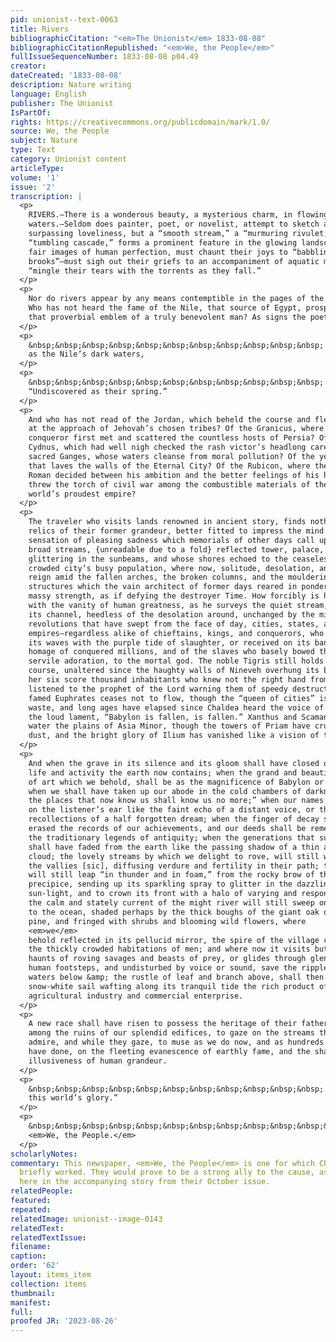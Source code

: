 ```yaml
---
pid: unionist--text-0063
title: Rivers
bibliographicCitation: "<em>The Unionist</em> 1833-08-08"
bibliographicCitationRepublished: "<em>We, the People</em>"
fullIssueSequenceNumber: 1833-08-08 p04.49
creator: 
dateCreated: '1833-08-08'
description: Nature writing
language: English
publisher: The Unionist
IsPartOf: 
rights: https://creativecommons.org/publicdomain/mark/1.0/
source: We, the People
subject: Nature
type: Text
category: Unionist content
articleType: 
volume: '1'
issue: '2'
transcription: |
  <p>
    RIVERS.—There is a wonderous beauty, a mysterious charm, in flowing
    waters.—Seldom does painter, poet, or novelist, attempt to sketch a scene of
    surpassing loveliness, but a “smooth stream,” a “murmuring rivulet,” or a
    “tumbling cascade,” forms a prominent feature in the glowing landscape. Their
    fair images of human perfection, must chaunt their joys to “babbling
    brooks”—must sigh out their griefs to an accompaniment of aquatic melody, and
    “mingle their tears with the torrents as they fall.”
  </p>
  <p>
    Nor do rivers appear by any means contemptible in the pages of the historian.
    Who has not heard the fame of the Nile, that source of Egypt, prosperity, and
    that proverbial emblem of a truly benevolent man? As signs the poet,
  </p>
  <p>
    &nbsp;&nbsp;&nbsp;&nbsp;&nbsp;&nbsp;&nbsp;&nbsp;&nbsp;&nbsp;&nbsp; “Bounteous
    as the Nile’s dark waters,
  </p>
  <p>
    &nbsp;&nbsp;&nbsp;&nbsp;&nbsp;&nbsp;&nbsp;&nbsp;&nbsp;&nbsp;&nbsp;
    “Undiscovered as their spring.”
  </p>
  <p>
    And who has not read of the Jordan, which beheld the course and fled backward
    at the approach of Jehovah’s chosen tribes? Of the Granicus, where the world’s
    conqueror first met and scattered the countless hosts of Persia? Of the cold
    Cydnus, which had well nigh checked the rash victor’s headlong career? Of the
    sacred Ganges, whose waters cleanse from moral pollution? Of the yellow Tiber,
    that laves the walls of the Eternal City? Of the Rubicon, where the aspiring
    Roman decided between his ambition and the better feelings of his heart, and
    threw the torch of civil war among the combustible materials of the old
    world’s proudest empire?
  </p>
  <p>
    The traveler who visits lands renowned in ancient story, finds nothing in the
    relics of their former grandeur, better fitted to impress the mind with that
    sensation of pleasing sadness which memorials of other days call up, than the
    broad streams, {unreadable due to a fold} reflected tower, palace, and temple,
    glittering in the sunbeams, and whose shores echoed to the ceaseless hum of a
    crowded city’s busy population, where now, solitude, desolation, and silence,
    reign amid the fallen arches, the broken columns, and the mouldering ruins of
    structures which the vain architect of former days reared in ponderous and
    massy strength, as if defying the destroyer Time. How forcibly is he impressed
    with the vanity of human greatness, as he surveys the quiet stream, rolling on
    its channel, heedless of the desolation around, unchanged by the mighty
    revolutions that have swept from the face of day, cities, states, and
    empires—regardless alike of chieftains, kings, and conquerors, who once dyed
    its waves with the purple tide of slaughter, or received on its banks the
    homage of conquered millions, and of the slaves who basely bowed the knee in
    servile adoration, to the mortal god. The noble Tigris still holds its onward
    course, unaltered since the haughty walls of Nineveh overhung its banks, and
    her six score thousand inhabitants who knew not the right hand from the left,
    listened to the prophet of the Lord warning them of speedy destruction. The
    famed Euphrates ceases not to flow, though the “queen of cities” is a desert
    waste, and long ages have elapsed since Chaldea heard the voice of wailing and
    the loud lament, “Babylon is fallen, is fallen.” Xanthus and Scamander still
    water the plains of Asia Minor, though the towers of Priam have crumbled into
    dust, and the bright glory of Ilium has vanished like a vision of the night.
  </p>
  <p>
    And when the grave in its silence and its gloom shall have closed over all of
    life and activity the earth now contains; when the grand and beautiful works
    of art which we behold, shall be as the magnificence of Babylon or of Troy;
    when we shall have taken up our abode in the cold chambers of darkness, “and
    the places that now know us shall know us no more;” when our names shall fall
    on the listener’s ear like the faint echo of a distant voice, or the dim
    recollections of a half forgotten dream; when the finger of decay shall have
    erased the records of our achievements, and our deeds shall be remembered as
    the traditionary legends of antiquity; when the generations that succeed us
    shall have faded from the earth like the passing shadow of a thin and fleecy
    cloud; the lovely streams by which we delight to rove, will still wind through
    the vallies [sic], diffusing verdure and fertility in their path; the cataract
    will still leap “in thunder and in foam,” from the rocky brow of the
    precipice, sending up its sparkling spray to glitter in the dazzling
    sun-light, and to crown its front with a halo of varying and respondent hues;
    the calm and stately current of the might river will still sweep on in majesty
    to the ocean, shaded perhaps by the thick boughs of the giant oak or gloomy
    pine, and fringed with shrubs and blooming wild flowers, where
    <em>we</em>
    behold reflected in its pellucid mirror, the spire of the village church, and
    the thickly crowded habitations of men; and where now it visits but the forest
    haunts of roving savages and beasts of prey, or glides through glens untrod by
    human footsteps, and undisturbed by voice or sound, save the ripple of the
    waters below &amp; the rustle of leaf and branch above, shall then be seen the
    snow-white sail wafting along its tranquil tide the rich product of
    agricultural industry and commercial enterprise.
  </p>
  <p>
    A new race shall have risen to possess the heritage of their fathers, to walk
    among the ruins of our splendid edifices, to gaze on the streams that we
    admire, and while they gaze, to muse as we do now, and as hundreds before us
    have done, on the fleeting evanescence of earthly fame, and the shadowy
    illusiveness of human grandeur.
  </p>
  <p>
    &nbsp;&nbsp;&nbsp;&nbsp;&nbsp;&nbsp;&nbsp;&nbsp;&nbsp;&nbsp;&nbsp; “So passes
    this world’s glory.”
  </p>
  <p>
    &nbsp;&nbsp;&nbsp;&nbsp;&nbsp;&nbsp;&nbsp;&nbsp;&nbsp;&nbsp;&nbsp;&nbsp;&nbsp;&nbsp;&nbsp;&nbsp;&nbsp;&nbsp;&nbsp;&nbsp;&nbsp;&nbsp;&nbsp;&nbsp;&nbsp;&nbsp;&nbsp;&nbsp;&nbsp;&nbsp;&nbsp;&nbsp;&nbsp;&nbsp;&nbsp;
    <em>We, the People.</em>
  </p>
scholarlyNotes: 
commentary: This newspaper, <em>We, the People</em> is one for which Charles C. Burleigh
  briefly worked. They would prove to be a strong ally to the cause, as can be seen
  here in the accompanying story from their October issue.
relatedPeople: 
featured: 
repeated: 
relatedImage: unionist--image-0143
relatedText: 
relatedTextIssue: 
filename: 
caption: 
order: '62'
layout: items_item
collection: items
thumbnail: 
manifest: 
full: 
proofed JR: '2023-08-26'
---
```

